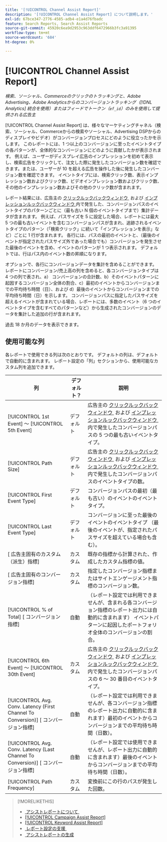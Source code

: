 ```yaml
---
title: '[!UICONTROL Channel Assist Report]'
description: '[!UICONTROL Channel Assist Report] について説明します。'
exl-id: 67bce347-2776-4585-adb4-e1a4d76fbadc
feature: Search Reports, Search Assist Reports
source-git-commit: 45920c6ea9d2953c963ddf6472966b3fc3a91395
workflow-type: tm+mt
source-wordcount: '684'
ht-degree: 0%

---
```


# [!UICONTROL Channel Assist Report]

*検索、ソーシャル、Commerceのクリックのトラッキングと、Adobe Advertising、Adobe Analyticsからのコンバージョントラッキング（[!DNL Analytics] 統合を使用）またはフィードでトークン（`ef_id`）のみを使用して提供される広告主*

[!UICONTROL Channel Assist Report] は、様々なマーケティングチャネル（検索、ソーシャル、Commerceからの検索やソーシャル、Advertising DSPからのディスプレイやビデオ）がコンバージョンプロセスにどのように役立ったかを示します。 このレポートには、1 つ以上のコンバージョンに至ったイベントタイプの各パターンが、全体的なコンバージョンにどのように貢献したかが表示されます。 例えば、ユーザーがディスプレイ広告のインプレッションを初めて表示し、検索広告をクリックして、注文した際に発生したコンバージョン数を確認できます。または、ユーザーが 10 を超える広告を操作した後に発生したコンバージョン数を確認できます。 イベントタイプには、検索クリック数、表示インプレッション数およびクリック数、ビデオインプレッション数およびクリック数、その他のインプレッション数およびその他のクリック数が含まれます。<!-- [DSP metrics may show up as "Other Path Length (<length>)" or empty; we're supposed to fill in more values for DSP at some point.] -->

レポート結果には、広告主の [&#x200B; クリックルックバックウィンドウ &#x200B;](/help/search-social-commerce/glossary.md#c-d) および [&#x200B; インプレッションルックバックウィンドウ &#x200B;](/help/search-social-commerce/glossary.md#i-j) 内で発生した、コンバージョンパスのイベントタイプのパターンごとに（最も古い N 個のイベントタイプまで）集計データが含まれます。 例えば、パスサイズを 5 に設定した場合、レポートには最大 5 つの最も古いイベントを含むコンバージョンパスが含まれ、追跡されるイベントタイプのパターン（「検索クリック」に続いて「インプレッションを表示」など）ごとに 1 行が含まれます。 各行には、パスの最初のイベントと、（最後のイベントが指定されたパスサイズ外であった場合でも）コンバージョンを発生させた最後のイベントを含め、イベントのパターンが 1 つ表示されます。 デフォルトでは、行はパス内のイベント数の昇順になります。

オプションで、各行にコンバージョンデータを集計を含めることができます。 レポートにコンバージョン/売上高の列を含めると、各コンバージョンタイプは 4 つの列で表され、a） コンバージョンの合計数、b）そのイベントパターンに起因するコンバージョン全体の割合、c）最初のイベントからコンバージョンまでの平均待ち時間（日）、および d）最後のイベントからコンバージョンまでの平均待ち時間（日）を示します。 コンバージョンパスに指定したパスサイズを超えるイベントが含まれている場合、レポートには、多数のイベント（6 つのイベントタイプを含むすべてのパターンなど）から生成されたコンバージョンのデータを集計した追加の行が含まれます。

過去 18 か月のデータを表示できます。

## 使用可能な列

各レポートで使用できる列は次のとおりです。 デフォルトの列は、デフォルトで自動的に含まれます。 レポート設定の「列」セクションから、使用可能なカスタム列を追加できます。

| 列 | デフォルト？ | 説明 |
| ---- | ---- | ---- |
| [!UICONTROL 1st Event] ～ [!UICONTROL 5th Event] | デフォルト | 広告主の [&#x200B; クリックルックバックウィンドウ &#x200B;](/help/search-social-commerce/glossary.md#c-d) および [&#x200B; インプレッションルックバックウィンドウ &#x200B;](/help/search-social-commerce/glossary.md#i-j) 内で発生したコンバージョンパスの 5 つの最も古いイベントタイプ。 |
| [!UICONTROL Path Size] | デフォルト | 広告主の [&#x200B; クリックルックバックウィンドウ &#x200B;](/help/search-social-commerce/glossary.md#c-d) および [&#x200B; インプレッションルックバックウィンドウ &#x200B;](/help/search-social-commerce/glossary.md#i-j) 内で発生したコンバージョンパスのイベントタイプの数。 |
| [!UICONTROL First Event Type] | デフォルト | コンバージョンパスの最初（最も古い）のイベントのイベントタイプ。 |
| [!UICONTROL Last Event Type] | デフォルト | コンバージョンに至った最後のイベントのイベントタイプ （最後のイベントが、指定されたパスサイズを超えている場合も含む）。 |
| \[ 広告主固有のカスタム （派生）指標\] | カスタム | 既存の指標から計算された、作成したカスタム指標の値。 |
| \[ 広告主固有のコンバージョン指標\] | カスタム | 指定したコンバージョン指標またはサイトエンゲージメント指標のコンバージョン数。 |
| [!UICONTROL % of Total] \[ コンバージョン指標\] | 自動 | （レポート設定では利用できませんが、含まれる各コンバージョン指標のレポート出力には自動的に含まれます） イベントパターンに起因したポートフォリオ全体のコンバージョンの割合。 |
| [!UICONTROL 6th Event] ～ [!UICONTROL 30th Event] | カスタム | 広告主の [&#x200B; クリックルックバックウィンドウ &#x200B;](/help/search-social-commerce/glossary.md#c-d) および [&#x200B; インプレッションルックバックウィンドウ &#x200B;](/help/search-social-commerce/glossary.md#i-j) 内で発生したコンバージョンパスの 6 ～ 30 番目のイベントタイプ。 |
| [!UICONTROL Avg. Conv. Latency (First Channel To Conversion)] \[ コンバージョン指標\] | 自動 | （レポート設定では利用できませんが、各コンバージョン指標のレポート出力に自動的に含まれます）最初のイベントからコンバージョンまでの平均待ち時間（日数）。 |
| [!UICONTROL Avg. Conv. Latency (Last Channel To Conversion)] \[ コンバージョン指標\] | 自動 | （レポート設定では使用できませんが、レポート出力に自動的に含まれます）最後のイベントからコンバージョンまでの平均待ち時間（日数）。 |
| [!UICONTROL Path Frequency] | カスタム | 変換前にこの行のパスが発生した回数。 |

>[!MORELIKETHIS]
>
>* [&#x200B; アシストレポートについて &#x200B;](assist-report-about.md)
>* [[!UICONTROL Campaign Assist Report]](campaign-assist-report.md)
>* [[!UICONTROL Keyword Assist Report]](keyword-assist-report.md)
>* [&#x200B; レポート設定の支援 &#x200B;](assist-report-settings.md)
>* [&#x200B; アシストレポートの生成 &#x200B;](assist-report-generate.md)
